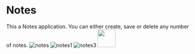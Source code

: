 # Notes
This a Notes application. You can either create, save or delete any number of notes. 
![notes](https://user-images.githubusercontent.com/39986507/70393505-b5326880-1a10-11ea-82e2-c879ef9cc883.png)
![notes1](https://user-images.githubusercontent.com/39986507/70393507-bbc0e000-1a10-11ea-8706-19c443412c70.png)
![notes3](https://user-images.githubusercontent.com/39986507/70393508-c11e2a80-1a10-11ea-939d-9ac99d89e6c6.png)
<img src="https://user-images.githubusercontent.com/39986507/70393508-c11e2a80-1a10-11ea-939d-9ac99d89e6c6.png" width="48">
